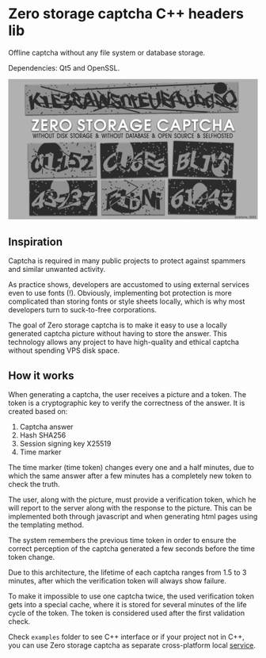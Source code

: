 # Zero storage captcha C++ headers lib

Offline captcha without any file system or database storage.

Dependencies: Qt5 and OpenSSL.

![Cover](https://raw.githubusercontent.com/ZeroStorageCaptcha/cpp-lib/main/pics/cover.png)

## Inspiration

Captcha is required in many public projects to protect against spammers and similar unwanted activity.

As practice shows, developers are accustomed to using external services even to use fonts (!). 
Obviously, implementing bot protection is more complicated than storing fonts or style sheets locally, 
which is why most developers turn to suck-to-free corporations.

The goal of Zero storage captcha is to make it easy to use a locally generated captcha picture without having to store the answer. 
This technology allows any project to have high-quality and ethical captcha without spending VPS disk space.

## How it works

When generating a captcha, the user receives a picture and a token. 
The token is a cryptographic key to verify the correctness of the answer. It is created based on:

1) Captcha answer
2) Hash SHA256
3) Session signing key X25519
4) Time marker

The time marker (time token) changes every one and a half minutes, due to which the same answer after 
a few minutes has a completely new token to check the truth.

The user, along with the picture, must provide a verification token, which he will report to the server along with the response to the picture. 
This can be implemented both through javascript and when generating html pages using the templating method.

The system remembers the previous time token in order to ensure the correct perception of the captcha generated 
a few seconds before the time token change.

Due to this architecture, the lifetime of each captcha ranges from 1.5 to 3 minutes, 
after which the verification token will always show failure.

To make it impossible to use one captcha twice, the used verification token gets into a special cache, 
where it is stored for several minutes of the life cycle of the token. 
The token is considered used after the first validation check.

Check `examples` folder to see C++ interface or if your project not in C++, 
you can use Zero storage captcha as separate cross-platform local [service](https://github.com/ZeroStorageCaptcha/api-daemon).
